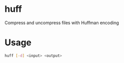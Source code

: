 # huff

Compress and uncompress files with Huffman encoding

# Usage

```bash
huff [-d] <input> <output>
```

